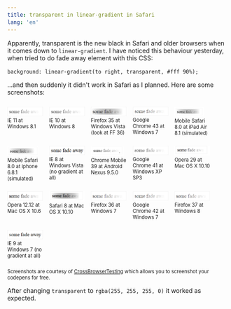 ```yaml
---
title: transparent in linear-gradient in Safari
lang: 'en'
---
```


Apparently, transparent is the new black in Safari and older browsers when it comes down to `linear-gradient`.
I have noticed this behaviour yesterday, when tried to do fade away element with this CSS:

    background: linear-gradient(to right, transparent, #fff 90%);

...and then suddenly it didn't work in Safari as I planned. Here are some screenshots:

<style>
  .transparent-screenshots figure {
    display: inline-block;
    vertical-align: top;
    margin: 1em 1em 1em 0;
    width: calc(100% / 4 - 4em);
  }
  .transparent-screenshots img {
    max-height: 2em;
  }

  .transparent-screenshots {
    font-size: 0.8em;
  }
</style>

<section class="transparent-screenshots">

<figure>
  <img src="/img/transparent/Windows_8.1_Internet_Explorer_11_1024x768_chromeless.png" alt="/img/transparent/Windows_8.1_Internet_Explorer_11_1024x768_chromeless.png">
  <figcaption>IE 11 at Windows 8.1</figcaption>
</figure>

<figure>
  <img src="/img/transparent/Windows_8_Internet_Explorer_10_1024x768_chromeless.png" alt="/img/transparent/Windows_8_Internet_Explorer_10_1024x768_chromeless.png">
  <figcaption>IE 10 at Windows 8</figcaption>
</figure>

<figure>
  <img src="/img/transparent/Windows_Vista_Firefox_35_1024x768_chromeless.png" alt="/img/transparent/Windows_Vista_Firefox_35_1024x768_chromeless.png">
  <figcaption>Firefox 35 at Windows Vista (look at FF 36)</figcaption>
</figure>

<figure>
  <img src="/img/transparent/Windows_7_64-Bit_Google_Chrome_43_1024x768_chromeless.png" alt="/img/transparent/Windows_7_64-Bit_Google_Chrome_43_1024x768_chromeless.png">
  <figcaption>Google Chrome 43 at Windows 7</figcaption>
</figure>

<figure>
  <img src="/img/transparent/iPad_Air_8.1_Simulator_Mobile_Safari_8.0_1024x768_chromeless.png" alt="/img/transparent/iPad_Air_8.1_Simulator_Mobile_Safari_8.0_1024x768_chromeless.png">
  <figcaption>Mobile Safari 8.0 at iPad Air 8.1 (simulated)</figcaption>
</figure>

<figure>
  <img src="/img/transparent/iPhone_6_8.1_Simulator_Mobile_Safari_8.0_750x1334_chromeless.png" alt="/img/transparent/iPhone_6_8.1_Simulator_Mobile_Safari_8.0_750x1334_chromeless.png">
  <figcaption>Mobile Safari 8.0 at iphone 6.8.1 (simulated)</figcaption>
</figure>

<figure>
  <img src="/img/transparent/Windows_Vista_Internet_Explorer_8_1024x768_chromeless.png" alt="/img/transparent/Windows_Vista_Internet_Explorer_8_1024x768_chromeless.png">
  <figcaption>IE 8 at Windows Vista (no gradient at all)</figcaption>
</figure>

<figure>
  <img src="/img/transparent/Android_Nexus_9_5.0_Chrome_Mobile_39_1536x2048_chromeless.png" alt="/img/transparent/Android_Nexus_9_5.0_Chrome_Mobile_39_1536x2048_chromeless.png">
  <figcaption>Chrome Mobile 39 at Android Nexus 9.5.0</figcaption>
</figure>

<figure>
  <img src="/img/transparent/Windows_XP_SP3_Google_Chrome_41_1024x768_chromeless.png" alt="/img/transparent/Windows_XP_SP3_Google_Chrome_41_1024x768_chromeless.png">
  <figcaption>Google Chrome 41 at Windows XP SP3</figcaption>
</figure>

<figure>
  <img src="/img/transparent/Mac_OSX_10.10_Opera_29_1024x768_chromeless.png" alt="/img/transparent/Mac_OSX_10.10_Opera_29_1024x768_chromeless.png">
  <figcaption>Opera 29 at Mac OS X 10.10</figcaption>
</figure>

<figure>
  <img src="/img/transparent/Mac_OSX_10.6_Opera_12.12_1024x768_chromeless.png" alt="/img/transparent/Mac_OSX_10.6_Opera_12.12_1024x768_chromeless.png">
  <figcaption>Opera 12.12 at Mac OS X 10.6</figcaption>
</figure>

<figure>
  <img src="/img/transparent/Mac_OSX_10.10_Safari_8_1024x768_chromeless.png" alt="/img/transparent/Mac_OSX_10.10_Safari_8_1024x768_chromeless.png">
  <figcaption>Safari 8 at Mac OS X 10.10</figcaption>
</figure>

<figure>
  <img src="/img/transparent/Windows_7_Firefox_36_1024x768_chromeless.png" alt="/img/transparent/Windows_7_Firefox_36_1024x768_chromeless.png">
  <figcaption>Firefox 36 at Windows 7</figcaption>
</figure>

<figure>
  <img src="/img/transparent/Windows_7_Google_Chrome_42_1024x768_chromeless.png" alt="/img/transparent/Windows_7_Google_Chrome_42_1024x768_chromeless.png">
  <figcaption>Google Chrome 42 at Windows 7</figcaption>
</figure>

<figure>
  <img src="/img/transparent/Windows_8_Firefox_37_1024x768_chromeless.png" alt="/img/transparent/Windows_8_Firefox_37_1024x768_chromeless.png">
  <figcaption>Firefox 37 at Windows 8</figcaption>
</figure>

<figure>
  <img src="/img/transparent/Windows_7_Internet_Explorer_9_1024x768_chromeless.png" alt="/img/transparent/Windows_7_Internet_Explorer_9_1024x768_chromeless.png">
  <figcaption>IE 9 at Windows 7 (no gradient at all)</figcaption>
</figure>

<p>Screenshots are courtesy of <a href="https://crossbrowsertesting.com">CrossBrowserTesting</a> which allows you to screenshot your codepens for free.</p>
</section>

After changing `transparent` to `rgba(255, 255, 255, 0)` it worked as expected.
